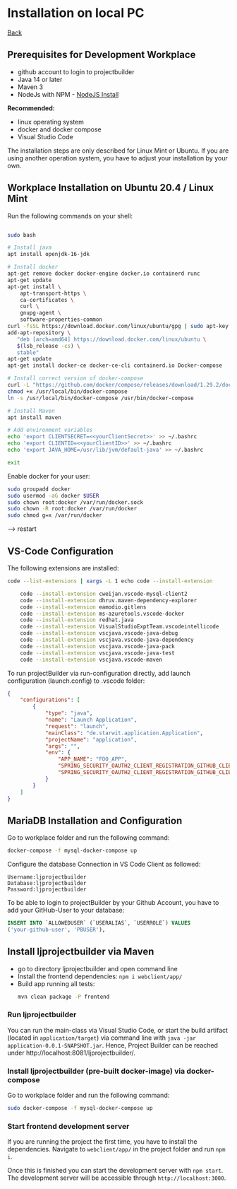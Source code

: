 # Installation on local PC

[Back](../README.md)

## Prerequisites for Development Workplace

* github account to login to projectbuilder
* Java 14 or later
* Maven 3
* NodeJs with NPM - [NodeJS Install](https://nodejs.org/en/download/package-manager/)

**Recommended:**

* linux operating system
* docker and docker compose
* Visual Studio Code

The installation steps are only described for Linux Mint or Ubuntu. If you are using another operation system, you have to adjust your installation by your own.

## Workplace Installation on Ubuntu 20.4 / Linux Mint

Run the following commands on your shell:

```bash

sudo bash

# Install java
apt install openjdk-16-jdk

# Install docker
apt-get remove docker docker-engine docker.io containerd runc
apt-get update
apt-get install \
    apt-transport-https \
    ca-certificates \
    curl \
    gnupg-agent \
    software-properties-common
curl -fsSL https://download.docker.com/linux/ubuntu/gpg | sudo apt-key add -
add-apt-repository \
   "deb [arch=amd64] https://download.docker.com/linux/ubuntu \
   $(lsb_release -cs) \
   stable"
apt-get update
apt-get install docker-ce docker-ce-cli containerd.io Docker-compose

# Install correct version of docker-compose
curl -L "https://github.com/docker/compose/releases/download/1.29.2/docker-compose-$(uname -s)-$(uname -m)" -o /usr/local/bin/docker-compose
chmod +x /usr/local/bin/docker-compose
ln -s /usr/local/bin/docker-compose /usr/bin/docker-compose

# Install Maven
apt install maven

# Add environment variables
echo 'export CLIENTSECRET=<<yourClientSecret>>' >> ~/.bashrc 
echo 'export CLIENTID=<<yourClientID>>' >> ~/.bashrc 
echo 'export JAVA_HOME=/usr/lib/jvm/default-java' >> ~/.bashrc 

exit
```
Enable docker for your user:

```bash
sudo groupadd docker
sudo usermod -aG docker $USER
sudo chown root:docker /var/run/docker.sock
sudo chown -R root:docker /var/run/docker
sudo chmod g=x /var/run/docker
```
--> restart
## VS-Code Configuration

The following extensions are installed:

```bash
code --list-extensions | xargs -L 1 echo code --install-extension

    code --install-extension cweijan.vscode-mysql-client2
    code --install-extension dhruv.maven-dependency-explorer
    code --install-extension eamodio.gitlens
    code --install-extension ms-azuretools.vscode-docker
    code --install-extension redhat.java
    code --install-extension VisualStudioExptTeam.vscodeintellicode
    code --install-extension vscjava.vscode-java-debug
    code --install-extension vscjava.vscode-java-dependency
    code --install-extension vscjava.vscode-java-pack
    code --install-extension vscjava.vscode-java-test
    code --install-extension vscjava.vscode-maven
```

To run projectBuilder via run-configuration directly, add launch configuration (launch.config) to .vscode folder:

```json
{
    "configurations": [
        {
            "type": "java",
            "name": "Launch Application",
            "request": "launch",
            "mainClass": "de.starwit.application.Application",
            "projectName": "application",
            "args": "",
            "env": {
                "APP_NAME": "FOO_APP",
                "SPRING_SECURITY_OAUTH2_CLIENT_REGISTRATION_GITHUB_CLIENTID": "edba8e9e17f1c045633e",
                "SPRING_SECURITY_OAUTH2_CLIENT_REGISTRATION_GITHUB_CLIENTSECRET": "<<yourClientSecret>>"
            }            
        }
    ]
}
```

## MariaDB Installation and Configuration

Go to workplace folder and run the following command:

```bash
docker-compose -f mysql-docker-compose up
```

Configure the database Connection in VS Code Client as followed:

```
Username:ljprojectbuilder
Database:ljprojectbuilder
Password:ljprojectbuilder
```

To be able to login to projectBuilder by your Github Account, you have to add your GitHub-User to your database:

```sql
INSERT INTO `ALLOWEDUSER` (`USERALIAS`, `USERROLE`) VALUES
('your-github-user', 'PBUSER'),
```
## Install ljprojectbuilder via Maven

- go to directory ljprojectbuilder and open command line
- Install the frontend dependencies: ``npm i webclient/app/``
- Build app running all tests:
  ```bash
  mvn clean package -P frontend
  ```
### Run ljprojectbuilder

You can run the main-class via Visual Studio Code, or start the build artifact (located in `application/target`) via command line with `java -jar application-0.0.1-SNAPSHOT.jar`. Hence, Project Builder can be reached under http://localhost:8081/ljprojectbuilder/.

### Install ljprojectbuilder (pre-built docker-image) via docker-compose

Go to workplace folder and run the following command:

```bash
sudo docker-compose -f mysql-docker-compose up
```

### Start frontend development server
If you are running the project the first time, you have to install the dependencies.
Navigate to ``webclient/app/`` in the project folder and run ``npm i``. 

Once this is finished you can start the development server with ``npm start``.
The development server will be accessible through ``http://localhost:3000``.
